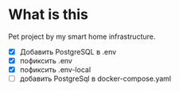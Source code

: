 # What is this

Pet project by my smart home infrastructure.

- [x] Добавить PostgreSQL в .env
- [x] пофиксить .env
- [x] пофиксить .env-local
- [ ] добавить PostgreSql в docker-compose.yaml